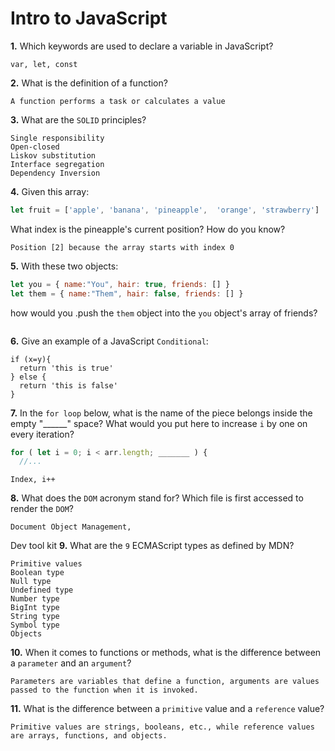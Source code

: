 # Intro to JavaScript

**1.** Which keywords are used to declare a variable in JavaScript?
<!-- enter you answer in the space below -->
```
var, let, const
```
**2.** What is the definition of a function?
<!-- enter you answer in the space below -->
```
A function performs a task or calculates a value
```
**3.** What are the `SOLID` principles?
<!-- enter you answer in the space below -->
```
Single responsibility
Open-closed 
Liskov substitution
Interface segregation
Dependency Inversion
```
**4.** Given this array: 
```js
let fruit = ['apple', 'banana', 'pineapple',  'orange', 'strawberry']
``` 
What index is the pineapple's current position? How do you know?
<!-- enter you answer in the space below -->
```
Position [2] because the array starts with index 0
```
**5.** With these two objects: 
```js
let you = { name:"You", hair: true, friends: [] }
let them = { name:"Them", hair: false, friends: [] }
```
how would you .push the `them` object into the `you` object's array of friends?
<!-- enter you answer in the space below -->
```

```

**6.** Give an example of a JavaScript `Conditional`:
<!-- enter you answer in the space below -->
```
if (x=y){
  return 'this is true'
} else {
  return 'this is false'
}
```
**7.** In the `for loop` below, what is the name of the piece belongs inside the empty "______" space? What would you put here to increase `i` by one on every iteration?
```js
for ( let i = 0; i < arr.length; _______ ) {
  //...
```
<!-- enter you answer in the space below -->
```
Index, i++
```
**8.** What does the `DOM` acronym stand for? Which file is first accessed to render the `DOM`?
<!-- enter you answer in the space below -->
```
Document Object Management, 
```
Dev tool kit
**9.** What are the `9` ECMAScript types as defined by MDN?
<!-- enter you answer in the space below -->
```
Primitive values
Boolean type
Null type
Undefined type
Number type
BigInt type
String type
Symbol type
Objects 
```
**10.** When it comes to functions or methods, what is the difference between a `parameter` and an `argument`?
<!-- enter you answer in the space below -->
```
Parameters are variables that define a function, arguments are values passed to the function when it is invoked.
```
**11.** What is the difference between a `primitive` value and a `reference` value?
<!-- enter you answer in the space below -->
```
Primitive values are strings, booleans, etc., while reference values are arrays, functions, and objects.
```